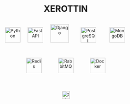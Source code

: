 <br clear="both">
<h1 align="center">XEROTTIN</h1>

<div align="left">
<div align="center">    
<img style="margin: 10px" src="https://profilinator.rishav.dev/skills-assets/python-original.svg" alt="Python" height="50"> 
<img style="margin: 10px" src="https://fastapi.tiangolo.com/img/logo-margin/logo-teal.png" alt="FastAPI" height="50">
<img style="margin: 10px" src="https://profilinator.rishav.dev/skills-assets/django-original.svg" alt="Django" height="60"> 
<img style="margin: 25px" src="https://profilinator.rishav.dev/skills-assets/postgresql-original-wordmark.svg" alt="PostgreSQL" height="50">  
<img style="margin: 15px" src="https://profilinator.rishav.dev/skills-assets/mongodb-original-wordmark.svg" alt="MongoDB" height="50"> 
<img style="margin: 25px" src="https://avatars.githubusercontent.com/u/1529926?s=48&v=4" alt="Redis" height="50">
<img style="margin: 25px" src="https://icon.icepanel.io/Technology/svg/RabbitMQ.svg" alt="RabbitMQ" height="50">
<img style="margin: 25px" src="https://profilinator.rishav.dev/skills-assets/docker-original-wordmark.svg" alt="Docker" height="50">

</div>
</div>
<br>  
<br>  
<div align="left">
<div align="center">  
  <a href="https://t.me/xerottin" target="_blank">
    <img src="https://img.shields.io/static/v1?message=Telegram&logo=telegram&label=&color=2CA5E0&logoColor=white&labelColor=&style=for-the-badge" height="25" alt="telegram logo" />
  </a>
</div>
</div>




